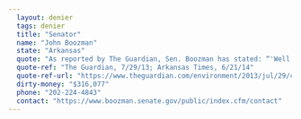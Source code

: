```yaml
---
  layout: denier
  tags: denier
  title: "Senator"
  name: "John Boozman"
  state: "Arkansas"
  quote: "As reported by The Guardian, Sen. Boozman has stated: “'Well I think that we’ve got perhaps climate change going on. The question is what’s causing it. Is man causing it, or, you know, is this a cycle that happens throughout the years, throughout the ages. And you can look back some of the previous times when there was no industrialization, you had these different ages, ice ages, and things warming and things. That’s the question.\" More recently, Boozman said in a Senate hearing: \"Now I’m not a scientist but I’m an optometrist, and I spent much of my life working with the scientific community. I was a zoology major. And I’ve said before that there’s nothing scientific about discrediting people who present conflicting evidence and ask reasonable questions.\""
  quote-ref: "The Guardian, 7/29/13; Arkansas Times, 6/21/14"
  quote-ref-url: "https://www.theguardian.com/environment/2013/jul/29/climate-committee-republicans; http://www.arktimes.com/ArkansasBlog/archives/2014/06/21/daily-show-ridicules-john-boozman-on-climate-change"
  dirty-money: "$316,077"
  phone: "202-224-4843"
  contact: "https://www.boozman.senate.gov/public/index.cfm/contact"
---
```

